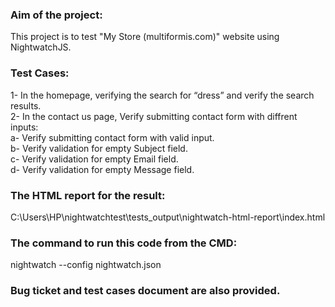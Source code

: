 ### Aim of the project:
This project is to test "My Store (multiformis.com)" website using NightwatchJS.<br>
### Test Cases:
1- In the homepage, verifying the search for “dress” and verify the search results.<br>
2- In the contact us page, Verify submitting contact form with diffrent inputs:<br>
      a- Verify submitting contact form with valid input.<br>
      b- Verify validation for empty Subject field.<br>
      c- Verify validation for empty Email field.<br>
      d- Verify validation for empty Message field.<br>
### The HTML report for the result: <br>
C:\Users\HP\nightwatchtest\tests_output\nightwatch-html-report\index.html<br>
### The command to run this code from the CMD: <br>
nightwatch --config nightwatch.json<br>
### Bug ticket and test cases document are also provided.<br>
